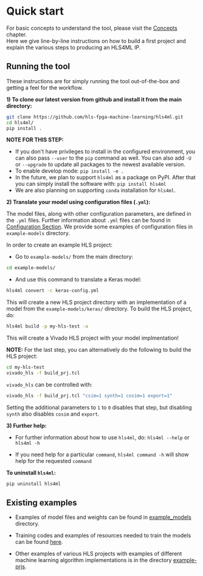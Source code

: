 # Quick start

For basic concepts to understand the tool, please visit the <a href="../CONCEPTS.html">Concepts</a> chapter.  
Here we give line-by-line instructions on how to build a first project and explain the various steps to producing an HLS4ML IP.

## Running the tool

These instructions are for simply running the tool out-of-the-box and getting a feel for the workflow.  

**1) To clone our latest version from github and install it from the main directory:**

```bash
git clone https://github.com/hls-fpga-machine-learning/hls4ml.git
cd hls4ml/
pip install .
```

**NOTE FOR THIS STEP:**
- If you don't have privileges to install in the configured environment, you can also pass `--user` to the `pip` command as well. You can also add `-U` or `--upgrade` to update all packages to the newest available version. 
- To enable develop mode: `pip install -e .`
- In the future, we plan to support `hls4ml` as a package on PyPI. After that you can simply install the software with: `pip install hls4ml`
- We are also planning on supporting `conda` installation for `hls4ml`.


**2) Translate your model using configuration files (`.yml`):** 

The model files, along with other configuration parameters, are defined in the `.yml` files.
Further information about `.yml` files can be found in <a href="CONFIGURATION.html">Configuration Section</a>.
We provide some examples of configuration files in `example-models` directory.

In order to create an example HLS project:

- Go to `example-models/` from the main directory: 

```bash
cd example-models/
```

- And use this command to translate a Keras model:

```bash
hls4ml convert -c keras-config.yml
```

This will create a new HLS project directory with an implementation of a model from the `example-models/keras/` directory.
To build the HLS project, do:

```bash
hls4ml build -p my-hls-test -a
```

This will create a Vivado HLS project with your model implmentation!

**NOTE:** For the last step, you can alternatively do the following to build the HLS project:

```Bash
cd my-hls-test
vivado_hls -f build_prj.tcl
```

`vivado_hls` can be controlled with:

```bash
vivado_hls -f build_prj.tcl "csim=1 synth=1 cosim=1 export=1"
```

Setting the additional parameters to `1` to `0` disables that step, but disabling `synth` also disables `cosim` and `export`.

**3) Further help:**

- For further information about how to use `hls4ml`, do: `hls4ml --help` or `hls4ml -h`

- If you need help for a particular `command`, `hls4ml command -h` will show help for the requested `command`

**To uninstall `hls4ml`:** 

```bash
pip uninstall hls4ml
```

## Existing examples

- Examples of model files and weights can be found in [example_models](https://github.com/hls-fpga-machine-learning/hls4ml/tree/master/example-models) directory.

- Training codes and examples of resources needed to train the models can be found [here](https://github.com/hls-fpga-machine-learning/keras-training).

- Other examples of various HLS projects with examples of different machine learning algorithm implementations is in the directory [example-prjs](https://github.com/hls-fpga-machine-learning/hls4ml/tree/master/example-prjs).


